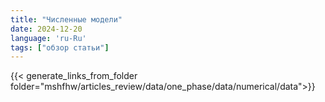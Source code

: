 ```yaml
---
title: "Численные модели"
date: 2024-12-20
language: 'ru-Ru'
tags: ["обзор статьи"]
---
```


{{< generate_links_from_folder folder="mshfhw/articles_review/data/one_phase/data/numerical/data">}}